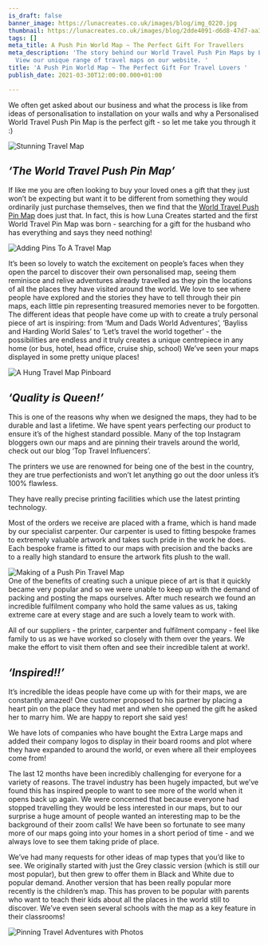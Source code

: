 ```yaml
---
is_draft: false
banner_image: https://lunacreates.co.uk/images/blog/img_0220.jpg
thumbnail: https://lunacreates.co.uk/images/blog/2dde4091-d6d8-47d7-aa33-9724965ea926.JPG
tags: []
meta_title: A Push Pin World Map ~ The Perfect Gift For Travellers
meta_description: 'The story behind our World Travel Push Pin Maps by Luna Creates.
  View our unique range of travel maps on our website. '
title: 'A Push Pin World Map ~ The Perfect Gift For Travel Lovers '
publish_date: 2021-03-30T12:00:00.000+01:00

---
```

We often get asked about our business and what the process is like from ideas of personalisation to installation on your walls and why a Personalised World Travel Push Pin Map is the perfect gift - so let me take you through it :)

![Stunning Travel Map](https://lunacreates.co.uk/images/blog/2dde4091-d6d8-47d7-aa33-9724965ea926.JPG)

## **_‘The World Travel Push Pin Map’_**

If like me you are often looking to buy your loved ones a gift that they just won’t be expecting but want it to be different from something they would ordinarily just purchase themselves, then we find that the <a href="https://lunacreates.co.uk/">World Travel Push Pin Map</a> does just that. In fact, this is how Luna Creates started and the first World Travel Pin Map was born - searching for a gift for the husband who has everything and says they need nothing!

![Adding Pins To A Travel Map](https://lunacreates.co.uk/images/blog/img_0194.jpg)

It’s been so lovely to watch the excitement on people’s faces when they open the parcel to discover their own personalised map, seeing them reminisce and relive adventures already travelled as they pin the locations of all the places they have visited around the world. We love to see where people have explored and the stories they have to tell through their pin maps, each little pin representing treasured memories never to be forgotten. The different ideas that people have come up with to create a truly personal piece of art is inspiring: from ‘Mum and Dads World Adventures’, ‘Bayliss and Harding World Sales’ to ‘Let’s travel the world together’ - the possibilities are endless and it truly creates a unique centrepiece in any home (or bus, hotel, head office, cruise ship, school) We’ve seen your maps displayed in some pretty unique places!

![A Hung Travel Map Pinboard](https://lunacreates.co.uk/images/blog/img_0195.jpg)

## **_‘Quality is Queen!’_**

This is one of the reasons why when we designed the maps, they had to be durable and last a lifetime. We have spent years perfecting our product to ensure it’s of the highest standard possible. Many of the top Instagram bloggers own our maps and are pinning their travels around the world, check out our blog ‘Top Travel Influencers’.

The printers we use are renowned for being one of the best in the country, they are true perfectionists and won’t let anything go out the door unless it’s 100% flawless.

They have really precise printing facilities which use the latest printing technology.

Most of the orders we receive are placed with a frame, which is hand made by our specialist carpenter. Our carpenter is used to fitting bespoke frames to extremely valuable artwork and takes such pride in the work he does. Each bespoke frame is fitted to our maps with precision and the backs are to a really high standard to ensure the artwork fits plush to the wall.

![Making of a Push Pin Travel Map](https://lunacreates.co.uk/images/blog/img_0196.jpg)  
One of the benefits of creating such a unique piece of art is that it quickly became very popular and so we were unable to keep up with the demand of packing and posting the maps ourselves. After much research we found an incredible fulfilment company who hold the same values as us, taking extreme care at every stage and are such a lovely team to work with.

All of our suppliers - the printer, carpenter and fulfilment company - feel like family to us as we have worked so closely with them over the years. We make the effort to visit them often and see their incredible talent at work!.

## **_‘Inspired!!’_**

It’s incredible the ideas people have come up with for their maps, we are constantly amazed! One customer proposed to his partner by placing a heart pin on the place they had met and when she opened the gift he asked her to marry him. We are happy to report she said yes!

We have lots of companies who have bought the Extra Large maps and added their company logos to display in their board rooms and plot where they have expanded to around the world, or even where all their employees come from!

The last 12 months have been incredibly challenging for everyone for a variety of reasons. The travel industry has been hugely impacted, but we’ve found this has inspired people to want to see more of the world when it opens back up again. We were concerned that because everyone had stopped travelling they would be less interested in our maps, but to our surprise a huge amount of people wanted an interesting map to be the background of their zoom calls! We have been so fortunate to see many more of our maps going into your homes in a short period of time - and we always love to see them taking pride of place.

We’ve had many requests for other ideas of map types that you’d like to see. We originally started with just the Grey classic version (which is still our most popular), but then grew to offer them in Black and White due to popular demand. Another version that has been really popular more recently is the children’s map. This has proven to be popular with parents who want to teach their kids about all the places in the world still to discover. We’ve even seen several schools with the map as a key feature in their classrooms!

![Pinning Travel Adventures with Photos](https://lunacreates.co.uk/images/blog/img_0197.jpg)